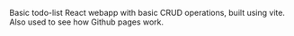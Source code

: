 Basic todo-list React webapp with basic CRUD operations, built using vite.  
Also used to see how Github pages work.
